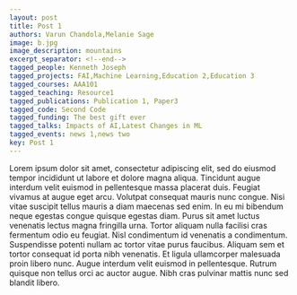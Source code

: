 ```yaml
---
layout: post
title: Post 1
authors: Varun Chandola,Melanie Sage
image: b.jpg
image_description: mountains
excerpt_separator: <!--end-->
tagged_people: Kenneth Joseph
tagged_projects: FAI,Machine Learning,Education 2,Education 3
tagged_courses: AAA101
tagged_teaching: Resource1
tagged_publications: Publication 1, Paper3
tagged_code: Second Code
tagged_funding: The best gift ever
tagged_talks: Impacts of AI,Latest Changes in ML
tagged_events: news 1,news two
key: Post 1
---
```

Lorem ipsum dolor sit amet, consectetur adipiscing elit, sed do eiusmod tempor incididunt ut labore et dolore magna aliqua. <!--end-->Tincidunt augue interdum velit euismod in pellentesque massa placerat duis. Feugiat vivamus at augue eget arcu. Volutpat consequat mauris nunc congue. Nisi vitae suscipit tellus mauris a diam maecenas sed enim.
In eu mi bibendum neque egestas congue quisque egestas diam. Purus sit amet luctus venenatis lectus magna fringilla urna. Tortor aliquam nulla facilisi cras fermentum odio eu feugiat. Nisl condimentum id venenatis a condimentum. Suspendisse potenti nullam ac tortor vitae purus faucibus. Aliquam sem et tortor consequat id porta nibh venenatis. Et ligula ullamcorper malesuada proin libero nunc. Augue interdum velit euismod in pellentesque. Rutrum quisque non tellus orci ac auctor augue. Nibh cras pulvinar mattis nunc sed blandit libero.
